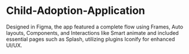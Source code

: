 # Child-Adoption-Application
Designed in Figma, the app featured a complete flow using Frames, Auto layouts, Components, and Interactions like Smart animate and included essential pages such as Splash, utilizing plugins Iconify for enhanced UI/UX.
